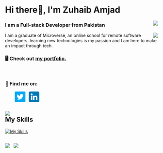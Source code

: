 <!-- ### Hi there 👋 -->
<h1> Hi there👋, I'm Zuhaib Amjad</h1><img align="right" src="https://komarev.com/ghpvc/?username=Zuhaib042&color=3f37c9&style=for-the-badge">
<h3>I am a Full-stack Developer from Pakistan</h3>
<img align="right" src="https://media.giphy.com/media/Y4ak9Ki2GZCbJxAnJD/giphy.gif">
<p>I am a graduate of Microverse, an online school for remote software developers. learning new technologies is my passion and I am here to make an impact through tech.</p>

### 🖥 Check out [my portfolio.](https://zuhaib042.github.io/portfolio/)

<br>

### 📲 Find me on:

<p align="left">
&nbsp; &nbsp; &nbsp; &nbsp; <a href="https://twitter.com/Zuhaib042" target="_blank"><img align="center" src="images/twitter.png" alt="twitter" width="35" /></a> &nbsp;
<a href="https://www.linkedin.com/in/zuhaib-amjad-488914234/" target="_blank"><img align="center" src="images/linkedin.png" alt="linkedin" width="35" /></a> &nbsp;
</p>

## <img style="display:block;" src="https://media.giphy.com/media/WUlplcMpOCEmTGBtBW/giphy.gif" width="50"> My Skills

[![My Skills](https://skillicons.dev/icons?i=html,css,javascript,react,redux,ruby,rails,postgres,bootstrap,tailwind,jest,webpack,markdown,vscode,git,github,postman,netlify,heroku,vite)](https://skillicons.dev)

<br>

<div> 
  <img width="380" src="https://github-readme-stats.vercel.app/api?username=Zuhaib042&show_icons=true&theme=radical"/> &nbsp;
  <img width="380" src="http://github-readme-streak-stats.herokuapp.com?user=Zuhaib042&theme=radical&date_format=M%20j%5B%2C%20Y%5D"/>
</div>
<!--
**Zuhaib042/Zuhaib042** is a ✨ _special_ ✨ repository because its `README.md` (this file) appears on your GitHub profile.
